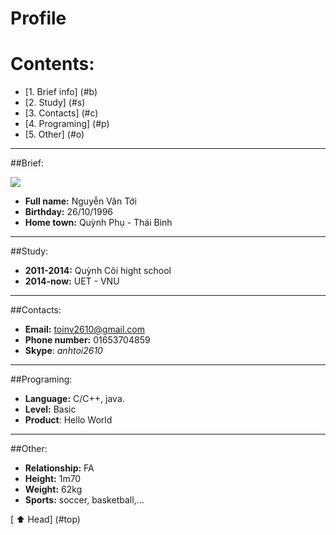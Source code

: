 <a name = "top"></a>

# Profile
# Contents:

* [1. Brief info] (#b)
* [2. Study] (#s)
* [3. Contacts] (#c)
* [4. Programing] (#p)
* [5. Other] (#o)

---

##Brief:
<a name = "b"></a>

<img src = "[Imgur](http://i.imgur.com/VNrWYzr.jpg)">

* **Full name:** Nguyễn Văn Tới
* **Birthday:** 26/10/1996
* **Home town:** Quỳnh Phụ -  Thái Bình

----

##Study:
<a name = "s"></a>
* **2011-2014:** Quỳnh Côi hight school
* **2014-now:** UET - VNU

----

##Contacts:
<a name = "c"></a>

* **Email:** toinv2610@gmail.com
* **Phone number:** 01653704859
* **Skype**: *anhtoi2610*

----

##Programing:
<a name = "p"></a>

* **Language:** C/C++, java.
* **Level:** Basic
* **Product**: Hello World

----

##Other:
<a name = "o"></a>

* **Relationship:** FA
* **Height:** 1m70
* **Weight:** 62kg
* **Sports:** soccer, basketball,...

[ :arrow_up: Head] (#top)
